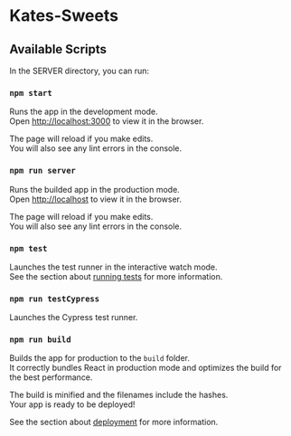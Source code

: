 # Kates-Sweets
<!-- ## Находится в разработке -->
<!-- ### Ссылка на сайт [открыть тык](http://3.123.134.226) -->
<!-- ### Ссылка на процесс разработки макета https://www.figma.com/file/NskHWrMcEdtZgqcbH4scSj/test -->

## Available Scripts

In the SERVER directory, you can run:

### `npm start`

Runs the app in the development mode.\
Open [http://localhost:3000](http://localhost:3000) to view it in the browser.

The page will reload if you make edits.\
You will also see any lint errors in the console.

### `npm run server`

Runs the builded app in the production mode.\
Open [http://localhost](http://localhost) to view it in the browser.

The page will reload if you make edits.\
You will also see any lint errors in the console.

### `npm test`

Launches the test runner in the interactive watch mode.\
See the section about [running tests](https://facebook.github.io/create-react-app/docs/running-tests) for more information.

### `npm run testCypress`

Launches the Cypress test runner.

### `npm run build`

Builds the app for production to the `build` folder.\
It correctly bundles React in production mode and optimizes the build for the best performance.

The build is minified and the filenames include the hashes.\
Your app is ready to be deployed!

See the section about [deployment](https://facebook.github.io/create-react-app/docs/deployment) for more information.
